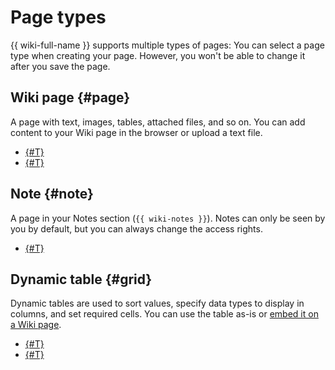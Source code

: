 # Page types

{{ wiki-full-name }} supports multiple types of pages: You can select a page type when creating your page. However, you won't be able to change it after you save the page.

## Wiki page {#page}

A page with text, images, tables, attached files, and so on. You can add content to your Wiki page in the browser or upload a text file.

* [{#T}](create-page.md)
* [{#T}](import-page.md)

## Note {#note}

A page in your Notes section (`{{ wiki-notes }}`). Notes can only be seen by you by default, but you can always change the access rights.

* [{#T}](create-note.md)

## Dynamic table {#grid}

Dynamic tables are used to sort values, specify data types to display in columns, and set required cells. You can use the table as-is or [embed it on a Wiki page](add-grid.md#grid).

* [{#T}](create-grid.md)
* [{#T}](import-page.md)


